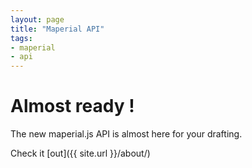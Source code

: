 ```yaml
---
layout: page
title: "Maperial API"
tags:
- maperial
- api
---
```


# Almost ready !

The new maperial.js API is almost here for your drafting.

Check it [out]({{ site.url }}/about/)

